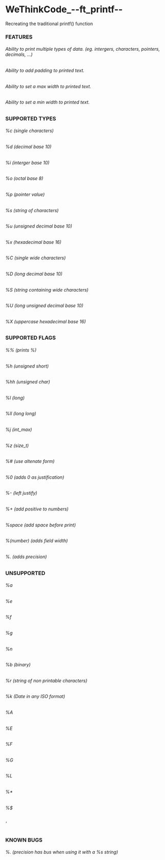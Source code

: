 # WeThinkCode_--ft_printf--
Recreating the traditional printf() function

### FEATURES
###### Ability to print multiple types of data. (eg. intergers, characters, pointers, decimals, ...)
###### Ability to add padding to printed text.
###### Ability to set a max width to printed text.
###### Ability to set a min width to printed text.

### SUPPORTED TYPES
###### %c (single characters)
###### %d (decimal base 10)
###### %i (interger base 10)
###### %o (octal base 8)
###### %p (pointer value)
###### %s (string of characters)
###### %u (unsigned decimal base 10)
###### %x (hexadecimal base 16)
###### %C (single wide characters)
###### %D (long decimal base 10)
###### %S (string containing wide characters)
###### %U (long unsigned decimal base 10)
###### %X (uppercase hexadecimal base 16)

### SUPPORTED FLAGS
###### %% (prints %)
###### %h  (unsigned short)
###### %hh (unsigned char)
###### %l  (long)
###### %ll (long long)
###### %j  (int_max)
###### %z  (size_t)
###### %#  (use altenate form)
###### %0  (adds 0 as justification)
###### %-  (left justify)
###### %+  (add positive to numbers)
###### %space (add space before print)
###### %(number) (adds field width)
###### %. (adds precision)

### UNSUPPORTED
###### %a
###### %e
###### %f
###### %g
###### %n
###### %b (binary)
###### %r (string of non printable characters)
###### %k (Date in any ISO format)
###### %A
###### %E
###### %F
###### %G
###### %L
###### %*
###### %$
###### '

### KNOWN BUGS
###### %. (precision has bus when using it with a %s string)
